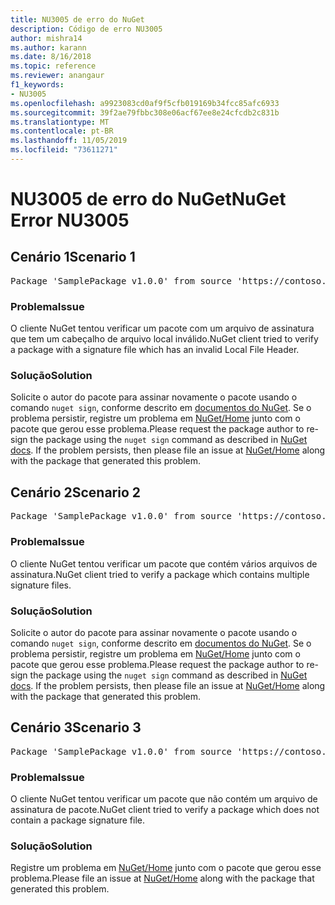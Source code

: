 ```yaml
---
title: NU3005 de erro do NuGet
description: Código de erro NU3005
author: mishra14
ms.author: karann
ms.date: 8/16/2018
ms.topic: reference
ms.reviewer: anangaur
f1_keywords:
- NU3005
ms.openlocfilehash: a9923083cd0af9f5cfb019169b34fcc85afc6933
ms.sourcegitcommit: 39f2ae79fbbc308e06acf67ee8e24cfcdb2c831b
ms.translationtype: MT
ms.contentlocale: pt-BR
ms.lasthandoff: 11/05/2019
ms.locfileid: "73611271"
---
```

# <a name="nuget-error-nu3005"></a><span data-ttu-id="68bbd-103">NU3005 de erro do NuGet</span><span class="sxs-lookup"><span data-stu-id="68bbd-103">NuGet Error NU3005</span></span>

## <a name="scenario-1"></a><span data-ttu-id="68bbd-104">Cenário 1</span><span class="sxs-lookup"><span data-stu-id="68bbd-104">Scenario 1</span></span>

<pre>Package 'SamplePackage v1.0.0' from source 'https://contoso.com/index.json': The package contains an invalid package signature file.</pre>

### <a name="issue"></a><span data-ttu-id="68bbd-105">Problema</span><span class="sxs-lookup"><span data-stu-id="68bbd-105">Issue</span></span>

<span data-ttu-id="68bbd-106">O cliente NuGet tentou verificar um pacote com um arquivo de assinatura que tem um cabeçalho de arquivo local inválido.</span><span class="sxs-lookup"><span data-stu-id="68bbd-106">NuGet client tried to verify a package with a signature file which has an invalid Local File Header.</span></span>


### <a name="solution"></a><span data-ttu-id="68bbd-107">Solução</span><span class="sxs-lookup"><span data-stu-id="68bbd-107">Solution</span></span>

<span data-ttu-id="68bbd-108">Solicite o autor do pacote para assinar novamente o pacote usando o comando `nuget sign`, conforme descrito em [documentos do NuGet](https://docs.microsoft.com/nuget/create-packages/sign-a-package). Se o problema persistir, registre um problema em [NuGet/Home](https://github.com/NuGet/Home/issues) junto com o pacote que gerou esse problema.</span><span class="sxs-lookup"><span data-stu-id="68bbd-108">Please request the package author to re-sign the package using the `nuget sign` command as described in [NuGet docs](https://docs.microsoft.com/nuget/create-packages/sign-a-package). If the problem persists, then please file an issue at [NuGet/Home](https://github.com/NuGet/Home/issues) along with the package that generated this problem.</span></span>



## <a name="scenario-2"></a><span data-ttu-id="68bbd-109">Cenário 2</span><span class="sxs-lookup"><span data-stu-id="68bbd-109">Scenario 2</span></span>

<pre>Package 'SamplePackage v1.0.0' from source 'https://contoso.com/index.json': The package contains multiple package signature files.</pre>

### <a name="issue"></a><span data-ttu-id="68bbd-110">Problema</span><span class="sxs-lookup"><span data-stu-id="68bbd-110">Issue</span></span>

<span data-ttu-id="68bbd-111">O cliente NuGet tentou verificar um pacote que contém vários arquivos de assinatura.</span><span class="sxs-lookup"><span data-stu-id="68bbd-111">NuGet client tried to verify a package which contains multiple signature files.</span></span>


### <a name="solution"></a><span data-ttu-id="68bbd-112">Solução</span><span class="sxs-lookup"><span data-stu-id="68bbd-112">Solution</span></span>

<span data-ttu-id="68bbd-113">Solicite o autor do pacote para assinar novamente o pacote usando o comando `nuget sign`, conforme descrito em [documentos do NuGet](https://docs.microsoft.com/nuget/create-packages/sign-a-package). Se o problema persistir, registre um problema em [NuGet/Home](https://github.com/NuGet/Home/issues) junto com o pacote que gerou esse problema.</span><span class="sxs-lookup"><span data-stu-id="68bbd-113">Please request the package author to re-sign the package using the `nuget sign` command as described in [NuGet docs](https://docs.microsoft.com/nuget/create-packages/sign-a-package). If the problem persists, then please file an issue at [NuGet/Home](https://github.com/NuGet/Home/issues) along with the package that generated this problem.</span></span>



## <a name="scenario-3"></a><span data-ttu-id="68bbd-114">Cenário 3</span><span class="sxs-lookup"><span data-stu-id="68bbd-114">Scenario 3</span></span>

<pre>Package 'SamplePackage v1.0.0' from source 'https://contoso.com/index.json': The package does not contain a valid package signature file.</pre>

### <a name="issue"></a><span data-ttu-id="68bbd-115">Problema</span><span class="sxs-lookup"><span data-stu-id="68bbd-115">Issue</span></span>

<span data-ttu-id="68bbd-116">O cliente NuGet tentou verificar um pacote que não contém um arquivo de assinatura de pacote.</span><span class="sxs-lookup"><span data-stu-id="68bbd-116">NuGet client tried to verify a package which does not contain a package signature file.</span></span>


### <a name="solution"></a><span data-ttu-id="68bbd-117">Solução</span><span class="sxs-lookup"><span data-stu-id="68bbd-117">Solution</span></span>

<span data-ttu-id="68bbd-118">Registre um problema em [NuGet/Home](https://github.com/NuGet/Home/issues) junto com o pacote que gerou esse problema.</span><span class="sxs-lookup"><span data-stu-id="68bbd-118">Please file an issue at [NuGet/Home](https://github.com/NuGet/Home/issues) along with the package that generated this problem.</span></span>


